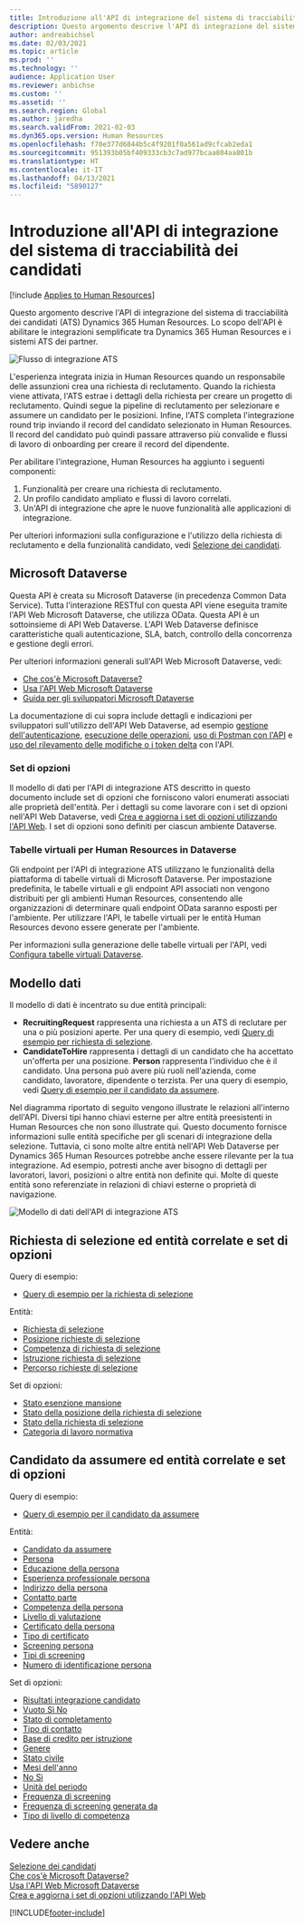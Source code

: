 ```yaml
---
title: Introduzione all'API di integrazione del sistema di tracciabilità dei candidati
description: Questo argomento descrive l'API di integrazione del sistema di tracciabilità dei candidati (ATS) Dynamics 365 Human Resources.
author: andreabichsel
ms.date: 02/03/2021
ms.topic: article
ms.prod: ''
ms.technology: ''
audience: Application User
ms.reviewer: anbichse
ms.custom: ''
ms.assetid: ''
ms.search.region: Global
ms.author: jaredha
ms.search.validFrom: 2021-02-03
ms.dyn365.ops.version: Human Resources
ms.openlocfilehash: f70e377d6844b5c4f9201f0a561ad9cfcab2eda1
ms.sourcegitcommit: 951393b05bf409333cb3c7ad977bcaa804aa801b
ms.translationtype: HT
ms.contentlocale: it-IT
ms.lasthandoff: 04/13/2021
ms.locfileid: "5890127"
---
```

# <a name="applicant-tracking-system-integration-api-introduction"></a>Introduzione all'API di integrazione del sistema di tracciabilità dei candidati

[!include [Applies to Human Resources](../includes/applies-to-hr.md)]

Questo argomento descrive l'API di integrazione del sistema di tracciabilità dei candidati (ATS) Dynamics 365 Human Resources. Lo scopo dell'API è abilitare le integrazioni semplificate tra Dynamics 365 Human Resources e i sistemi ATS dei partner.

![Flusso di integrazione ATS](media/hr-admin-integration-ats-api-introduction-flow.png)

L'esperienza integrata inizia in Human Resources quando un responsabile delle assunzioni crea una richiesta di reclutamento. Quando la richiesta viene attivata, l'ATS estrae i dettagli della richiesta per creare un progetto di reclutamento. Quindi segue la pipeline di reclutamento per selezionare e assumere un candidato per le posizioni. Infine, l'ATS completa l'integrazione round trip inviando il record del candidato selezionato in Human Resources. Il record del candidato può quindi passare attraverso più convalide e flussi di lavoro di onboarding per creare il record del dipendente.

Per abilitare l'integrazione, Human Resources ha aggiunto i seguenti componenti:

1.  Funzionalità per creare una richiesta di reclutamento.
2.  Un profilo candidato ampliato e flussi di lavoro correlati.
3.  Un'API di integrazione che apre le nuove funzionalità alle applicazioni di integrazione.

Per ulteriori informazioni sulla configurazione e l'utilizzo della richiesta di reclutamento e della funzionalità candidato, vedi [Selezione dei candidati](hr-personnel-recruit.md).

## <a name="microsoft-dataverse"></a>Microsoft Dataverse

Questa API è creata su Microsoft Dataverse (in precedenza Common Data Service). Tutta l'interazione RESTful con questa API viene eseguita tramite l'API Web Microsoft Dataverse, che utilizza OData. Questa API è un sottoinsieme di API Web Dataverse. L'API Web Dataverse definisce caratteristiche quali autenticazione, SLA, batch, controllo della concorrenza e gestione degli errori.

Per ulteriori informazioni generali sull'API Web Microsoft Dataverse, vedi:

- [Che cos'è Microsoft Dataverse?](/powerapps/maker/data-platform/data-platform-intro)
- [Usa l'API Web Microsoft Dataverse](/powerapps/developer/data-platform/webapi/overview)
- [Guida per gli sviluppatori Microsoft Dataverse](/powerapps/developer/data-platform)

La documentazione di cui sopra include dettagli e indicazioni per sviluppatori sull'utilizzo dell'API Web Dataverse, ad esempio [gestione dell'autenticazione](/powerapps/developer/data-platform/webapi/authenticate-web-api), [esecuzione delle operazioni](/powerapps/developer/data-platform/webapi/perform-operations-web-api), [uso di Postman con l'API](/powerapps/developer/data-platform/webapi/use-postman-web-api) e [uso del rilevamento delle modifiche o i token delta](/powerapps/developer/data-platform/use-change-tracking-synchronize-data-external-systems) con l'API.

### <a name="option-sets"></a>Set di opzioni

Il modello di dati per l'API di integrazione ATS descritto in questo documento include set di opzioni che forniscono valori enumerati associati alle proprietà dell'entità. Per i dettagli su come lavorare con i set di opzioni nell'API Web Dataverse, vedi [Crea e aggiorna i set di opzioni utilizzando l'API Web](/powerapps/developer/data-platform/webapi/create-update-optionsets). I set di opzioni sono definiti per ciascun ambiente Dataverse.

### <a name="virtual-tables-for-human-resources-in-dataverse"></a>Tabelle virtuali per Human Resources in Dataverse

Gli endpoint per l'API di integrazione ATS utilizzano le funzionalità della piattaforma di tabelle virtuali di Microsoft Dataverse. Per impostazione predefinita, le tabelle virtuali e gli endpoint API associati non vengono distribuiti per gli ambienti Human Resources, consentendo alle organizzazioni di determinare quali endpoint OData saranno esposti per l'ambiente. Per utilizzare l'API, le tabelle virtuali per le entità Human Resources devono essere generate per l'ambiente. 

Per informazioni sulla generazione delle tabelle virtuali per l'API, vedi [Configura tabelle virtuali Dataverse](./hr-admin-integration-common-data-service-virtual-entities.md).

## <a name="data-model"></a>Modello dati

Il modello di dati è incentrato su due entità principali:

- **RecruitingRequest** rappresenta una richiesta a un ATS di reclutare per una o più posizioni aperte. Per una query di esempio, vedi [Query di esempio per richiesta di selezione](hr-admin-integration-ats-api-recruiting-request-example-query.md).
- **CandidateToHire** rappresenta i dettagli di un candidato che ha accettato un'offerta per una posizione. **Person** rappresenta l'individuo che è il candidato. Una persona può avere più ruoli nell'azienda, come candidato, lavoratore, dipendente o terzista. Per una query di esempio, vedi [Query di esempio per il candidato da assumere](hr-admin-integration-ats-api-candidate-to-hire-example-query.md).

Nel diagramma riportato di seguito vengono illustrate le relazioni all'interno dell'API. Diversi tipi hanno chiavi esterne per altre entità preesistenti in Human Resources che non sono illustrate qui. Questo documento fornisce informazioni sulle entità specifiche per gli scenari di integrazione della selezione. Tuttavia, ci sono molte altre entità nell'API Web Dataverse per Dynamics 365 Human Resources potrebbe anche essere rilevante per la tua integrazione. Ad esempio, potresti anche aver bisogno di dettagli per lavoratori, lavori, posizioni o altre entità non definite qui. Molte di queste entità sono referenziate in relazioni di chiavi esterne o proprietà di navigazione.

![Modello di dati dell'API di integrazione ATS](media/hr-admin-integration-ats-api-data-model.png)

## <a name="recruiting-request-and-related-entities-and-option-sets"></a>Richiesta di selezione ed entità correlate e set di opzioni

Query di esempio: 

- [Query di esempio per la richiesta di selezione](hr-admin-integration-ats-api-recruiting-request-example-query.md)

Entità:

- [Richiesta di selezione](hr-admin-integration-ats-api-recruiting-request.md)
- [Posizione richieste di selezione](hr-admin-integration-ats-api-recruiting-request-position.md)
- [Competenza di richiesta di selezione](hr-admin-integration-ats-api-recruiting-request-skill.md)
- [Istruzione richiesta di selezione](hr-admin-integration-ats-api-recruiting-request-education.md)
- [Percorso richieste di selezione](hr-admin-integration-ats-api-recruiting-request-location.md)

Set di opzioni:

- [Stato esenzione mansione](hr-admin-integration-ats-api-job-exempt-status.md)
- [Stato della posizione della richiesta di selezione](hr-admin-integration-ats-api-recruiting-request-position-status.md)
- [Stato della richiesta di selezione](hr-admin-integration-ats-api-recruiting-request-status.md)
- [Categoria di lavoro normativa](hr-admin-integration-ats-api-regulatory-job-category.md)

## <a name="candidate-to-hire-and-related-entities-and-option-sets"></a>Candidato da assumere ed entità correlate e set di opzioni

Query di esempio:

- [Query di esempio per il candidato da assumere](hr-admin-integration-ats-api-candidate-to-hire-example-query.md)

Entità:

- [Candidato da assumere](hr-admin-integration-ats-api-candidate-to-hire.md)
- [Persona](hr-admin-integration-ats-api-person.md)
- [Educazione della persona](hr-admin-integration-ats-api-person-education.md)
- [Esperienza professionale persona](hr-admin-integration-ats-api-person-professional-experience.md)
- [Indirizzo della persona](hr-admin-integration-ats-api-person-address.md)
- [Contatto parte](hr-admin-integration-ats-api-party-contact.md)
- [Competenza della persona](hr-admin-integration-ats-api-person-skill.md)
- [Livello di valutazione](hr-admin-integration-ats-api-rating-level.md)
- [Certificato della persona](hr-admin-integration-ats-api-person-certificate.md)
- [Tipo di certificato](hr-admin-integration-ats-api-certificate-type.md)
- [Screening persona](hr-admin-integration-ats-api-person-screening.md)
- [Tipi di screening](hr-admin-integration-ats-api-screening-types.md)
- [Numero di identificazione persona](hr-admin-integration-ats-api-person-identification-number.md)

Set di opzioni:

- [Risultati integrazione candidato](hr-admin-integration-ats-api-applicant-integration-result.md)
- [Vuoto Sì No](hr-admin-integration-ats-api-blank-yes-no.md)
- [Stato di completamento](hr-admin-integration-ats-api-completion-status.md)
- [Tipo di contatto](hr-admin-integration-ats-api-contact-type.md)
- [Base di credito per istruzione](hr-admin-integration-ats-api-education-credit-basis.md)
- [Genere](hr-admin-integration-ats-api-gender.md)
- [Stato civile](hr-admin-integration-ats-api-marital-status.md)
- [Mesi dell'anno](hr-admin-integration-ats-api-months-of-year.md)
- [No Sì](hr-admin-integration-ats-api-no-yes.md)
- [Unità del periodo](hr-admin-integration-ats-api-period-unit.md)
- [Frequenza di screening](hr-admin-integration-ats-api-screening-frequency.md)
- [Frequenza di screening generata da](hr-admin-integration-ats-api-screening-frequency-generate-from.md)
- [Tipo di livello di competenza](hr-admin-integration-ats-api-skill-level-type.md)

## <a name="see-also"></a>Vedere anche

[Selezione dei candidati](hr-personnel-recruit.md)<br>
[Che cos'è Microsoft Dataverse?](/powerapps/maker/data-platform/data-platform-intro)<br>
[Usa l'API Web Microsoft Dataverse](/powerapps/developer/data-platform/webapi/overview)<br>
[Crea e aggiorna i set di opzioni utilizzando l'API Web](/powerapps/developer/data-platform/webapi/create-update-optionsets)<br>

[!INCLUDE[footer-include](../includes/footer-banner.md)]